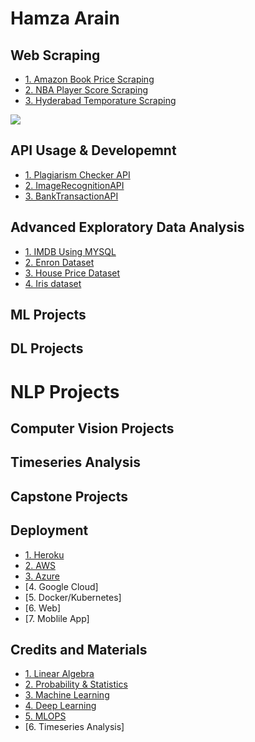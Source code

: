 # Hamza Arain

## Web Scraping 
* [1. Amazon Book Price Scraping]( https://github.com/mHamzaArain/Web_scraping/tree/master/Scrapy/Projects/amazon/amazon )
* [2. NBA Player Score Scraping]( https://github.com/mHamzaArain/Web_scraping/tree/master/Scrapy/Projects/nba )
* [3. Hyderabad Temporature Scraping]( https://github.com/mHamzaArain/weather-prediction/tree/master/xlsx%20data )

![](/images/positions_by_state.png)

## API Usage & Developemnt
* [1. Plagiarism Checker API]( https://github.com/mHamzaArain/-PlagiarismAPI )
* [2. ImageRecognitionAPI]( https://github.com/mHamzaArain/ImageRecognitionAPI- )
* [3. BankTransactionAPI]( https://github.com/mHamzaArain/BankTransactionAPI )

## Advanced Exploratory Data Analysis
* [1. IMDB Using MYSQL](  )
* [2. Enron Dataset]( https://github.com/mHamzaArain/enron_fraud_emials_analysis )
* [3. House Price Dataset]( https://github.com/mHamzaArain/House-Prices---Advanced-Regression-Techniques )
* [4. Iris dataset]()


## ML Projects

## DL Projects

# NLP Projects 

## Computer Vision Projects

## Timeseries Analysis

## Capstone Projects

## Deployment
* [1. Heroku]()
* [2. AWS]()
* [3. Azure]()
* [4. Google Cloud]
* [5. Docker/Kubernetes]
* [6. Web]
* [7. Moblile App]

## Credits and Materials
* [1. Linear Algebra]( )
* [2. Probability & Statistics]()
* [3. Machine Learning]()
* [4. Deep Learning]()
* [5. MLOPS]()
* [6. Timeseries Analysis]



